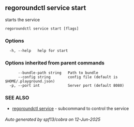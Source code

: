 ## regoroundctl service start

starts the service

```
regoroundctl service start [flags]
```

### Options

```
  -h, --help   help for start
```

### Options inherited from parent commands

```
      --bundle-path string   Path to bundle
      --config string        config file (default is $HOME/.playground.json)
  -p, --port int             Server port (default 8080)
```

### SEE ALSO

* [regoroundctl service](regoroundctl_service.md)	 - subcommand to control the service

###### Auto generated by spf13/cobra on 12-Jun-2025
